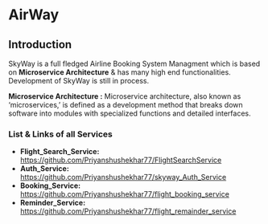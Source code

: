 # AirWay

## Introduction

SkyWay is a full fledged Airline Booking System Managment which is based on **Microservice Architecture** & has many high end functionalities.
Development of SkyWay is still in process.

**Microservice Architecture :** Microservice architecture, also known as ‘microservices,’ is defined as a development method that breaks down software into modules with specialized functions and detailed interfaces.

### List & Links of all Services

- **Flight_Search_Service:** https://github.com/Priyanshushekhar77/FlightSearchService
- **Auth_Service:**          https://github.com/Priyanshushekhar77/skyway_Auth_Service
- **Booking_Service:**       https://github.com/Priyanshushekhar77/flight_booking_service
- **Reminder_Service:**      https://github.com/Priyanshushekhar77/flight_remainder_service

